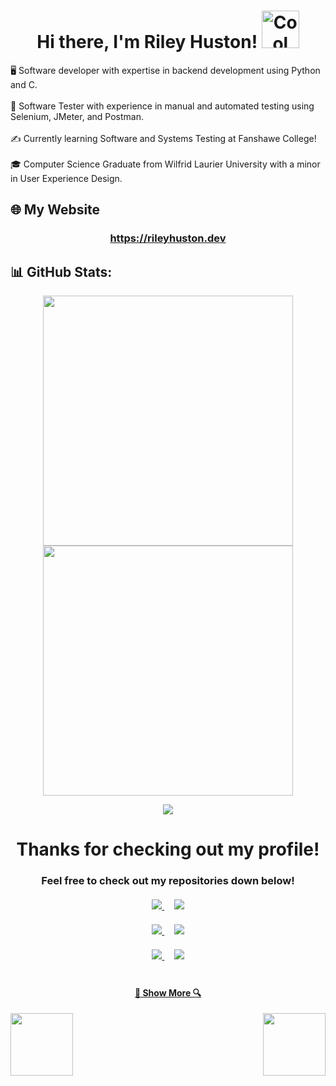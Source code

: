 
<h1 align="center">Hi there, I'm Riley Huston! <img src ="https://media1.giphy.com/media/v1.Y2lkPTc5MGI3NjExdjc2NGYyOG91czQ4a2V3OGlqMzk0MHR3bHdyanBmbzl3MDdzaGVlNCZlcD12MV9pbnRlcm5hbF9naWZfYnlfaWQmY3Q9cw/MBDFuIG38TZM2w3R5p/giphy.webp" width = 60 alt="Cool green backflipping guy"> </h1>  
<p>
	🖥️ Software developer with expertise in backend development using Python and C.
	<br>
	<br>
	👾 Software Tester with experience in manual and automated testing using Selenium, JMeter, and Postman.
	<br>
	<br>
	✍️ Currently learning Software and Systems Testing at Fanshawe College!
	<br>
	<br>
	🎓 Computer Science Graduate from Wilfrid Laurier University with a minor in User Experience Design.
</p>  

## 🌐 My Website 
<h3 align="center">
<a href = "https://rileyhuston.dev">https://rileyhuston.dev</a>
</h3>
  

## 📊 GitHub Stats:
<p align="center">
<img align="center" src = "https://github-readme-stats.vercel.app/api?username=mr-rjh3&theme=default&hide_border=true&bg_color=00000000&text_color=3498db&include_all_commits=false&count_private=true" width = 400>

<img align="center" src = "https://github-readme-streak-stats.herokuapp.com/?user=mr-rjh3&theme=default&hide_border=true&background=00000000&currStreakNum=3498db&sideNums=3498db&sideLabels=3498db&dates=2e85bf&stroke=6faed9" width = 400>
</p>
<p align="center">
<img align="center" src = "https://github-readme-stats.vercel.app/api/top-langs/?username=mr-rjh3&theme=default&hide_border=true&bg_color=00000000&text_color=3498db&include_all_commits=false&count_private=true&layout=compact">
</p>

<h1 align="center">Thanks for checking out my profile! </h1>  
<h3 align="center">Feel free to check out my repositories down below! <br><br>

<div width="100%" align="center">
  <a href="https://github.com/mr-rjh3/Portfolio-Website-mk2" title="Portfolio-Website-mk2">
    <img src="https://github-readme-stats.vercel.app/api/pin/?username=mr-rjh3&repo=Portfolio-Website-mk2&theme=transparent">
  </a>
  &nbsp;&nbsp;&nbsp;
  <a href="https://github.com/mr-rjh3/sorting-visualizer" title="sorting-visualizer">
    <img src="https://github-readme-stats.vercel.app/api/pin/?username=mr-rjh3&repo=sorting-visualizer&theme=transparent">
  </a>
</div>
<br>
<div width="100%" align="center">
  <a href="https://github.com/mr-rjh3/N-Queens-Solver" title="N-Queens-Solver">
    <img  src="https://github-readme-stats.vercel.app/api/pin/?username=mr-rjh3&repo=N-Queens-Solver&theme=transparent">
  </a>
  &nbsp;&nbsp;&nbsp;
  <a href="https://github.com/mr-rjh3/python-search-engine" title="python-search-engine">
    <img src="https://github-readme-stats.vercel.app/api/pin/?username=mr-rjh3&repo=python-search-engine&theme=transparent">
  </a>
</div>
<br>
<div width="100%" align="center">
  <a href="https://github.com/Shailosingh/Huffman-Tree-School-Project" title="Huffman-Tree-School-Project">
    <img src="https://github-readme-stats.vercel.app/api/pin/?username=Shailosingh&repo=Huffman-Tree-School-Project&theme=transparent">
  </a>
  &nbsp;&nbsp;&nbsp;
  <a href="https://github.com/mr-rjh3/Contiguous-Memory-Allocation-Simulation" title="Contiguous-Memory-Allocation-Simulation">
    <img src="https://github-readme-stats.vercel.app/api/pin/?username=mr-rjh3&repo=Contiguous-Memory-Allocation-Simulation&theme=transparent">
  </a>
</div>
<br>
<h4 align="center">
  <a href="https://github.com/mr-rjh3?tab=repositories" title="Show Repositories">🔎 Show More 🔍</a>
</h4>

<img align = "left" src="https://i.imgur.com/e0y45wC.gif" width = 100>
<img align = "right" src="https://i.imgur.com/qT3jkxm.gif" width = 100>

